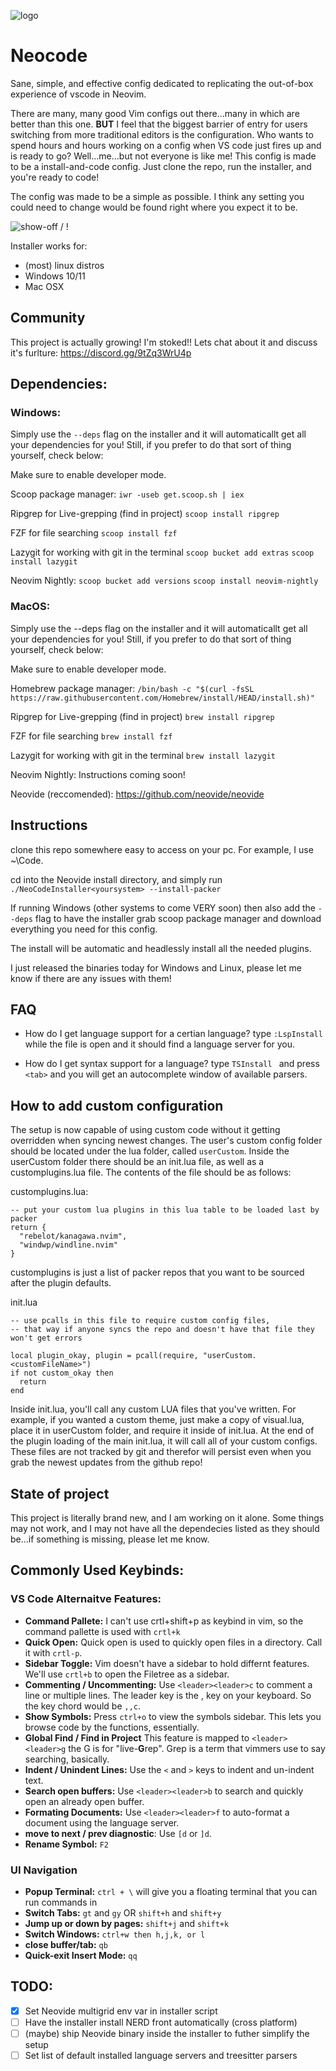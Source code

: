 ![logo](neocode.png)

# Neocode
  Sane, simple, and effective config dedicated to replicating the out-of-box experience of vscode in Neovim.

There are many, many good Vim configs out there...many in which are better than this one. **BUT** I feel that the biggest barrier of entry for users switching from more traditional editors is the configuration. Who wants to spend hours and hours working on a config when VS code just fires up and is ready to go? Well...me...but not everyone is like me! This config is made to be a install-and-code config. Just clone the repo, run the installer, and you're ready to code!

The config was made to be a simple as possible. I think any setting you could need to change would be found right where you expect it to be.

![show-off](showoff.gif) / ! [](showoff.gif)

Installer works for:
  - (most) linux distros
  - Windows 10/11
  - Mac OSX

## Community

This project is actually growing! I'm stoked!! Lets chat about it and discuss it's furlture:
https://discord.gg/9tZq3WrU4p


## Dependencies:

### Windows:

Simply use the `--deps` flag on the installer and it will automaticallt get all your dependencies for you! Still, if you prefer to do that sort of thing yourself, check below:

Make sure to enable developer mode.

Scoop package manager:
`iwr -useb get.scoop.sh | iex`

Ripgrep for Live-grepping (find in project)
`scoop install ripgrep`

FZF for file searching
`scoop install fzf`

Lazygit for working with git in the terminal
`scoop bucket add extras`
`scoop install lazygit`

Neovim Nightly:
`scoop bucket add versions`
`scoop install neovim-nightly`

### MacOS:

Simply use the --deps flag on the installer and it will automaticallt get all your dependencies for you! Still, if you prefer to do that sort of thing yourself, check below:

Make sure to enable developer mode.

Homebrew package manager:
`/bin/bash -c "$(curl -fsSL https://raw.githubusercontent.com/Homebrew/install/HEAD/install.sh)"`

Ripgrep for Live-grepping (find in project)
`brew install ripgrep`

FZF for file searching
`brew install fzf`

Lazygit for working with git in the terminal
`brew install lazygit`

Neovim Nightly:
Instructions coming soon!

Neovide (reccomended):
https://github.com/neovide/neovide


## Instructions

clone this repo somewhere easy to access on your pc. For example, I use ~\Code.

cd into the Neovide install directory, and simply run `./NeoCodeInstaller<yoursystem> --install-packer`

If running Windows (other systems to come VERY soon) then also add the `--deps` flag to have the installer grab scoop package manager and download everything you need for this config.

The install will be automatic and headlessly install all the needed plugins.

I just released the binaries today for Windows and Linux, please let me know if there are any issues with them!

## FAQ

- How do I get language support for a certian language?
type `:LspInstall` while the file is open and it should find a language server for you.

- How do I get syntax support for a language?
type `TSInstall ` and press `<tab>` and you will get an autocomplete window of available parsers.

## How to add custom configuration

The setup is now capable of using custom code without it getting overridden when syncing newest
changes. The user's custom config folder should be located under the lua folder, called
`userCustom`. Inside the userCustom folder there should be an init.lua file, as well as a
customplugins.lua file. The contents of the file should be as follows:

customplugins.lua:
```
-- put your custom lua plugins in this lua table to be loaded last by packer
return {
  "rebelot/kanagawa.nvim",
  "windwp/windline.nvim"
}
```

customplugins is just a list of packer repos that you want to be sourced after the plugin defaults.

init.lua
```
-- use pcalls in this file to require custom config files,
-- that way if anyone syncs the repo and doesn't have that file they won't get errors

local plugin_okay, plugin = pcall(require, "userCustom.<customFileName>")
if not custom_okay then
  return
end
```

Inside init.lua, you'll call any custom LUA files that you've written. For example, if you wanted a
custom theme, just make a copy of visual.lua, place it in userCustom folder, and require it inside
of init.lua. At the end of the plugin loading of the main init.lua, it will call all of your custom
configs. These files are not tracked by git and therefor will persist even when you grab the newest
updates from the github repo!

## State of project
This project is literally brand new, and I am working on it alone. Some things may not work, and I may not have all the dependecies listed as they should be...if something is missing, please let me know.

## Commonly Used Keybinds:

### VS Code Alternaitve Features:

* **Command Pallete:**
I can't use crtl+shift+p as keybind in vim, so the command pallette is used with `crtl+k`
* **Quick Open:**
Quick open is used to quickly open files in a directory. Call it with `crtl-p`.
* **Sidebar Toggle:**
Vim doesn't have a sidebar to hold differnt features. We'll use `crtl+b` to open the Filetree as a sidebar.
* **Commenting / Uncommenting:**
Use `<leader><leader>c` to comment a line or multiple lines. The leader key is the , key on your keyboard. So the key chord would be `,,c`.
* **Show Symbols:**
Press `ctrl+o` to view the symbols sidebar. This lets you browse code by the functions, essentially.
* **Global Find / Find in Project**
This feature is mapped to `<leader><leader>g` the G is for "live-**G**rep". Grep is a term that vimmers use to say searching, basically.
* **Indent / Unindent Lines:**
Use the `<` and `>` keys to indent and un-indent text.
* **Search open buffers:**
Use `<leader><leader>b` to search and quickly open an already open buffer.
* **Formating Documents:**
Use `<leader><leader>f` to auto-format a document using the language server.
* **move to next / prev diagnostic**: 
Use `[d` or `]d`.
* **Rename Symbol:**
`F2`

### UI Navigation

* **Popup Terminal:**
`ctrl + \` will give you a floating terminal that you can run commands in
* **Switch Tabs:**
`gt` and `gy` OR `shift+h` and `shift+y`
* **Jump up or down by pages:**
`shift+j` and `shift+k`
* **Switch Windows:**
`ctrl+w then h,j,k, or l`
* **close buffer/tab:**
`qb`
* **Quick-exit Insert Mode:**
`qq`

## TODO:
- [x] Set Neovide multigrid env var in installer script
- [ ] Have the installer install NERD front automatically (cross platform)
- [ ] (maybe) ship Neovide binary inside the installer to futher simplify the setup
- [ ] Set list of default installed language servers and treesitter parsers
